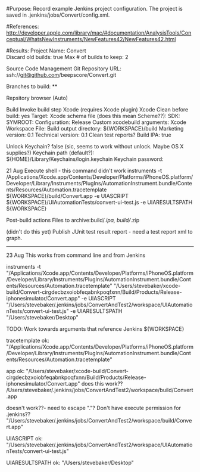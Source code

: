 #Purpose:
Record example Jenkins project configuration.
The project is saved in .jenkins/jobs/Convert/config.xml.

#References:
http://developer.apple.com/library/mac/#documentation/AnalysisTools/Conceptual/WhatsNewInstruments/NewFeatures42/NewFeatures42.html

#Results:
Project Name: Convert  
Discard old builds: true
Max # of builds to keep: 2

Source Code Management
Git
Repository URL: ssh://git@github.com/beepscore/Convert.git

Branches to build: **

Repsitory browser (Auto)

Build
Invoke build step Xcode (requires Xcode plugin)
Xcode
Clean before build: yes
Target: <empty>
Xcode schema file (does this mean Scheme??): <empty>
SDK: <empty>
SYMROOT: <empty>
Configuration: Release
Custom xcodebuild arguments: <empty>
Xcode Workspace File: <empty>
Build output directory: ${WORKSPACE}/build
Marketing version: 0.1
Technical version: 0.1
Clean test reports? <empty>
Build IPA: true

Unlock Keychain? false (sic, seems to work without unlock. Maybe OS X supplies?)
Keychain path (default?): ${HOME}/Library/Keychains/login.keychain
Keychain password: <empty>

21 Aug
Execute shell - this command didn't work
instruments -t /Applications/Xcode.app/Contents/Developer/Platforms/iPhoneOS.platform/Developer/Library/Instruments/PlugIns/AutomationInstrument.bundle/Contents/Resources/Automation.tracetemplate ${WORKSPACE}/build/Convert.app -e UIASCRIPT ${WORKSPACE}/UIAutomationTests/convert-ui-test.js -e UIARESULTSPATH ${WORKSPACE}

Post-build actions
Files to archive:build/*.ipa, build/*.zip

(didn't do this yet)
Publish JUnit test result report - need a test report xml to graph.

---

23 Aug This works from command line and from Jenkins

instruments -t "/Applications/Xcode.app/Contents/Developer/Platforms/iPhoneOS.platform/Developer/Library/Instruments/PlugIns/AutomationInstrument.bundle/Contents/Resources/Automation.tracetemplate" "/Users/stevebaker/xcode-build/Convert-cirgdecbzxoiobfeqabnkpoqfxnn/Build/Products/Release-iphonesimulator/Convert.app" -e UIASCRIPT "/Users/stevebaker/.jenkins/jobs/ConvertAndTest2/workspace/UIAutomationTests/convert-ui-test.js" -e UIARESULTSPATH "/Users/stevebaker/Desktop"

TODO: Work towards arguments that reference Jenkins ${WORKSPACE}

tracetemplate
ok:
"/Applications/Xcode.app/Contents/Developer/Platforms/iPhoneOS.platform/Developer/Library/Instruments/PlugIns/AutomationInstrument.bundle/Contents/Resources/Automation.tracetemplate"

app
ok:
"/Users/stevebaker/xcode-build/Convert-cirgdecbzxoiobfeqabnkpoqfxnn/Build/Products/Release-iphonesimulator/Convert.app"
does this work??
/Users/stevebaker/.jenkins/jobs/ConvertAndTest2/workspace/build/Convert.app

doesn't work??- need to escape "."? Don't have execute permission for .jenkins??
"/Users/stevebaker/.jenkins/jobs/ConvertAndTest2/workspace/build/Convert.app"

UIASCRIPT
ok:
"/Users/stevebaker/.jenkins/jobs/ConvertAndTest2/workspace/UIAutomationTests/convert-ui-test.js"

UIARESULTSPATH 
ok:
"/Users/stevebaker/Desktop"

